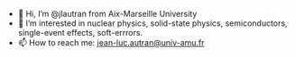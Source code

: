 - 👋 Hi, I’m @jlautran from Aix-Marseille University
- 👀 I’m interested in nuclear physics, solid-state physics, semiconductors, single-event effects, soft-errrors.
- 📫 How to reach me: jean-luc.autran@univ-amu.fr

<!---
jlautran/jlautran is a ✨ special ✨ repository because its `README.md` (this file) appears on your GitHub profile.
You can click the Preview link to take a look at your changes.
--->
